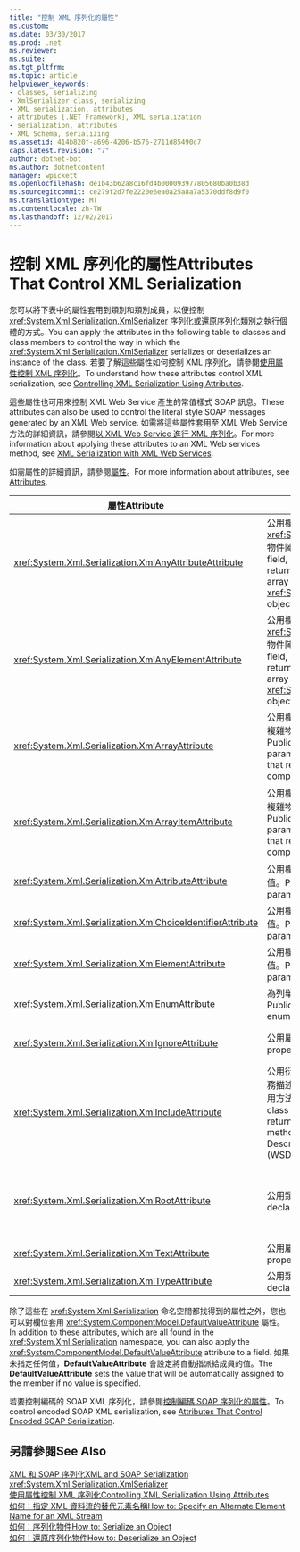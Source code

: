 ```yaml
---
title: "控制 XML 序列化的屬性"
ms.custom: 
ms.date: 03/30/2017
ms.prod: .net
ms.reviewer: 
ms.suite: 
ms.tgt_pltfrm: 
ms.topic: article
helpviewer_keywords:
- classes, serializing
- XmlSerializer class, serializing
- XML serialization, attributes
- attributes [.NET Framework], XML serialization
- serialization, attributes
- XML Schema, serializing
ms.assetid: 414b820f-a696-4206-b576-2711d85490c7
caps.latest.revision: "7"
author: dotnet-bot
ms.author: dotnetcontent
manager: wpickett
ms.openlocfilehash: de1b43b62a8c16fd4b000093977805680ba0b38d
ms.sourcegitcommit: ce279f2d7fe2220e6ea0a25a8a7a5370ddf8d9f0
ms.translationtype: MT
ms.contentlocale: zh-TW
ms.lasthandoff: 12/02/2017
---
```

# <a name="attributes-that-control-xml-serialization"></a><span data-ttu-id="39a3f-102">控制 XML 序列化的屬性</span><span class="sxs-lookup"><span data-stu-id="39a3f-102">Attributes That Control XML Serialization</span></span>
<span data-ttu-id="39a3f-103">您可以將下表中的屬性套用到類別和類別成員，以便控制 <xref:System.Xml.Serialization.XmlSerializer> 序列化或還原序列化類別之執行個體的方式。</span><span class="sxs-lookup"><span data-stu-id="39a3f-103">You can apply the attributes in the following table to classes and class members to control the way in which the <xref:System.Xml.Serialization.XmlSerializer> serializes or deserializes an instance of the class.</span></span> <span data-ttu-id="39a3f-104">若要了解這些屬性如何控制 XML 序列化，請參閱[使用屬性控制 XML 序列化](../../../docs/standard/serialization/controlling-xml-serialization-using-attributes.md)。</span><span class="sxs-lookup"><span data-stu-id="39a3f-104">To understand how these attributes control XML serialization, see [Controlling XML Serialization Using Attributes](../../../docs/standard/serialization/controlling-xml-serialization-using-attributes.md).</span></span>  
  
 <span data-ttu-id="39a3f-105">這些屬性也可用來控制 XML Web Service 產生的常值樣式 SOAP 訊息。</span><span class="sxs-lookup"><span data-stu-id="39a3f-105">These attributes can also be used to control the literal style SOAP messages generated by an XML Web service.</span></span> <span data-ttu-id="39a3f-106">如需將這些屬性套用至 XML Web Service 方法的詳細資訊，請參閱[以 XML Web Service 進行 XML 序列化](../../../docs/standard/serialization/xml-serialization-with-xml-web-services.md)。</span><span class="sxs-lookup"><span data-stu-id="39a3f-106">For more information about applying these attributes to an XML Web services method, see [XML Serialization with XML Web Services](../../../docs/standard/serialization/xml-serialization-with-xml-web-services.md).</span></span>  
  
 <span data-ttu-id="39a3f-107">如需屬性的詳細資訊，請參閱[屬性](../../../docs/standard/attributes/index.md)。</span><span class="sxs-lookup"><span data-stu-id="39a3f-107">For more information about attributes, see [Attributes](../../../docs/standard/attributes/index.md).</span></span>  
  
|<span data-ttu-id="39a3f-108">屬性</span><span class="sxs-lookup"><span data-stu-id="39a3f-108">Attribute</span></span>|<span data-ttu-id="39a3f-109">適用於</span><span class="sxs-lookup"><span data-stu-id="39a3f-109">Applies to</span></span>|<span data-ttu-id="39a3f-110">指定</span><span class="sxs-lookup"><span data-stu-id="39a3f-110">Specifies</span></span>|  
|---------------|----------------|---------------|  
|<xref:System.Xml.Serialization.XmlAnyAttributeAttribute>|<span data-ttu-id="39a3f-111">公用欄位、屬性、參數或傳回 <xref:System.Xml.XmlAttribute> 物件陣列的傳回值。</span><span class="sxs-lookup"><span data-stu-id="39a3f-111">Public field, property, parameter, or return value that returns an array of <xref:System.Xml.XmlAttribute> objects.</span></span>|<span data-ttu-id="39a3f-112">當還原序列化時，陣列將填入代表所有結構描述未知之 XML 屬性的 <xref:System.Xml.XmlAttribute> 物件。</span><span class="sxs-lookup"><span data-stu-id="39a3f-112">When deserializing, the array will be filled with <xref:System.Xml.XmlAttribute> objects that represent all XML attributes unknown to the schema.</span></span>|  
|<xref:System.Xml.Serialization.XmlAnyElementAttribute>|<span data-ttu-id="39a3f-113">公用欄位、屬性、參數或傳回 <xref:System.Xml.XmlElement> 物件陣列的傳回值。</span><span class="sxs-lookup"><span data-stu-id="39a3f-113">Public field, property, parameter, or return value that returns an array of <xref:System.Xml.XmlElement> objects.</span></span>|<span data-ttu-id="39a3f-114">當還原序列化時，陣列將填入代表所有結構描述未知之 XML 項目的 <xref:System.Xml.XmlElement> 物件。</span><span class="sxs-lookup"><span data-stu-id="39a3f-114">When deserializing, the array is filled with <xref:System.Xml.XmlElement> objects that represent all XML elements unknown to the schema.</span></span>|  
|<xref:System.Xml.Serialization.XmlArrayAttribute>|<span data-ttu-id="39a3f-115">公用欄位、屬性、參數或傳回複雜物件陣列的傳回值。</span><span class="sxs-lookup"><span data-stu-id="39a3f-115">Public field, property, parameter, or return value that returns an array of complex objects.</span></span>|<span data-ttu-id="39a3f-116">陣列的成員將產生為 XML 陣列的成員。</span><span class="sxs-lookup"><span data-stu-id="39a3f-116">The members of the array will be generated as members of an XML array.</span></span>|  
|<xref:System.Xml.Serialization.XmlArrayItemAttribute>|<span data-ttu-id="39a3f-117">公用欄位、屬性、參數或傳回複雜物件陣列的傳回值。</span><span class="sxs-lookup"><span data-stu-id="39a3f-117">Public field, property, parameter, or return value that returns an array of complex objects.</span></span>|<span data-ttu-id="39a3f-118">可插入陣列的衍生型別。</span><span class="sxs-lookup"><span data-stu-id="39a3f-118">The derived types that can be inserted into an array.</span></span> <span data-ttu-id="39a3f-119">通常與 <xref:System.Xml.Serialization.XmlArrayAttribute> 一起套用。</span><span class="sxs-lookup"><span data-stu-id="39a3f-119">Usually applied in conjunction with an <xref:System.Xml.Serialization.XmlArrayAttribute>.</span></span>|  
|<xref:System.Xml.Serialization.XmlAttributeAttribute>|<span data-ttu-id="39a3f-120">公用欄位、屬性、參數或傳回值。</span><span class="sxs-lookup"><span data-stu-id="39a3f-120">Public field, property, parameter, or return value.</span></span>|<span data-ttu-id="39a3f-121">成員將會序列化成 XML 屬性。</span><span class="sxs-lookup"><span data-stu-id="39a3f-121">The member will be serialized as an XML attribute.</span></span>|  
|<xref:System.Xml.Serialization.XmlChoiceIdentifierAttribute>|<span data-ttu-id="39a3f-122">公用欄位、屬性、參數或傳回值。</span><span class="sxs-lookup"><span data-stu-id="39a3f-122">Public field, property, parameter, or return value.</span></span>|<span data-ttu-id="39a3f-123">使用列舉型別可進一步明確識別成員。</span><span class="sxs-lookup"><span data-stu-id="39a3f-123">The member can be further disambiguated by using an enumeration.</span></span>|  
|<xref:System.Xml.Serialization.XmlElementAttribute>|<span data-ttu-id="39a3f-124">公用欄位、屬性、參數或傳回值。</span><span class="sxs-lookup"><span data-stu-id="39a3f-124">Public field, property, parameter, or return value.</span></span>|<span data-ttu-id="39a3f-125">欄位或屬性將序列化成 XML 項目。</span><span class="sxs-lookup"><span data-stu-id="39a3f-125">The field or property will be serialized as an XML element.</span></span>|  
|<xref:System.Xml.Serialization.XmlEnumAttribute>|<span data-ttu-id="39a3f-126">為列舉識別項的公用欄位。</span><span class="sxs-lookup"><span data-stu-id="39a3f-126">Public field that is an enumeration identifier.</span></span>|<span data-ttu-id="39a3f-127">列舉成員的項目名稱。</span><span class="sxs-lookup"><span data-stu-id="39a3f-127">The element name of an enumeration member.</span></span>|  
|<xref:System.Xml.Serialization.XmlIgnoreAttribute>|<span data-ttu-id="39a3f-128">公用屬性與欄位。</span><span class="sxs-lookup"><span data-stu-id="39a3f-128">Public properties and fields.</span></span>|<span data-ttu-id="39a3f-129">所屬類別序列化時，略過屬性或欄位。</span><span class="sxs-lookup"><span data-stu-id="39a3f-129">The property or field should be ignored when the containing class is serialized.</span></span>|  
|<xref:System.Xml.Serialization.XmlIncludeAttribute>|<span data-ttu-id="39a3f-130">公用衍生類別宣告以及 Web 服務描述語言 (WSDL) 文件的公用方法傳回值。</span><span class="sxs-lookup"><span data-stu-id="39a3f-130">Public derived class declarations, and return values of public methods for Web Services Description Language (WSDL) documents.</span></span>|<span data-ttu-id="39a3f-131">當產生結構描述時應包含類別 (在序列化時辨認)。</span><span class="sxs-lookup"><span data-stu-id="39a3f-131">The class should be included when generating schemas (to be recognized when serialized).</span></span>|  
|<xref:System.Xml.Serialization.XmlRootAttribute>|<span data-ttu-id="39a3f-132">公用類別宣告</span><span class="sxs-lookup"><span data-stu-id="39a3f-132">Public class declarations.</span></span>|<span data-ttu-id="39a3f-133">控制做為 XML 根項目之屬性目標的 XML 序列化。</span><span class="sxs-lookup"><span data-stu-id="39a3f-133">Controls XML serialization of the attribute target as an XML root element.</span></span> <span data-ttu-id="39a3f-134">請使用屬性更進一步指定命名空間與項目名稱。</span><span class="sxs-lookup"><span data-stu-id="39a3f-134">Use the attribute to further specify the namespace and element name.</span></span>|  
|<xref:System.Xml.Serialization.XmlTextAttribute>|<span data-ttu-id="39a3f-135">公用屬性與欄位。</span><span class="sxs-lookup"><span data-stu-id="39a3f-135">Public properties and fields.</span></span>|<span data-ttu-id="39a3f-136">屬性或欄位應序列化成 XML 文字。</span><span class="sxs-lookup"><span data-stu-id="39a3f-136">The property or field should be serialized as XML text.</span></span>|  
|<xref:System.Xml.Serialization.XmlTypeAttribute>|<span data-ttu-id="39a3f-137">公用類別宣告</span><span class="sxs-lookup"><span data-stu-id="39a3f-137">Public class declarations.</span></span>|<span data-ttu-id="39a3f-138">XML 型別的名稱與命名空間。</span><span class="sxs-lookup"><span data-stu-id="39a3f-138">The name and namespace of the XML type.</span></span>|  
  
 <span data-ttu-id="39a3f-139">除了這些在 <xref:System.Xml.Serialization> 命名空間都找得到的屬性之外，您也可以對欄位套用 <xref:System.ComponentModel.DefaultValueAttribute> 屬性。</span><span class="sxs-lookup"><span data-stu-id="39a3f-139">In addition to these attributes, which are all found in the <xref:System.Xml.Serialization> namespace, you can also apply the <xref:System.ComponentModel.DefaultValueAttribute> attribute to a field.</span></span> <span data-ttu-id="39a3f-140">如果未指定任何值，**DefaultValueAttribute** 會設定將自動指派給成員的值。</span><span class="sxs-lookup"><span data-stu-id="39a3f-140">The **DefaultValueAttribute** sets the value that will be automatically assigned to the member if no value is specified.</span></span>  
  
 <span data-ttu-id="39a3f-141">若要控制編碼的 SOAP XML 序列化，請參閱[控制編碼 SOAP 序列化的屬性](../../../docs/standard/serialization/attributes-that-control-encoded-soap-serialization.md)。</span><span class="sxs-lookup"><span data-stu-id="39a3f-141">To control encoded SOAP XML serialization, see [Attributes That Control Encoded SOAP Serialization](../../../docs/standard/serialization/attributes-that-control-encoded-soap-serialization.md).</span></span>  
  
## <a name="see-also"></a><span data-ttu-id="39a3f-142">另請參閱</span><span class="sxs-lookup"><span data-stu-id="39a3f-142">See Also</span></span>  
 [<span data-ttu-id="39a3f-143">XML 和 SOAP 序列化</span><span class="sxs-lookup"><span data-stu-id="39a3f-143">XML and SOAP Serialization</span></span>](../../../docs/standard/serialization/xml-and-soap-serialization.md)  
 <xref:System.Xml.Serialization.XmlSerializer>  
 [<span data-ttu-id="39a3f-144">使用屬性控制 XML 序列化</span><span class="sxs-lookup"><span data-stu-id="39a3f-144">Controlling XML Serialization Using Attributes</span></span>](../../../docs/standard/serialization/controlling-xml-serialization-using-attributes.md)  
 [<span data-ttu-id="39a3f-145">如何：指定 XML 資料流的替代元素名稱</span><span class="sxs-lookup"><span data-stu-id="39a3f-145">How to: Specify an Alternate Element Name for an XML Stream</span></span>](../../../docs/standard/serialization/how-to-specify-an-alternate-element-name-for-an-xml-stream.md)  
 [<span data-ttu-id="39a3f-146">如何：序列化物件</span><span class="sxs-lookup"><span data-stu-id="39a3f-146">How to: Serialize an Object</span></span>](../../../docs/standard/serialization/how-to-serialize-an-object.md)  
 [<span data-ttu-id="39a3f-147">如何：還原序列化物件</span><span class="sxs-lookup"><span data-stu-id="39a3f-147">How to: Deserialize an Object</span></span>](../../../docs/standard/serialization/how-to-deserialize-an-object.md)

